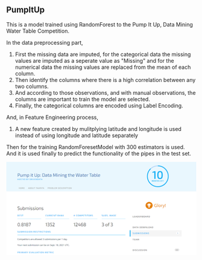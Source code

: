 ## PumpItUp

This is a model trained using RandomForest to the Pump It Up, Data Mining Water Table Competition. 

In the data preprocessing part,
1. First the missing data are imputed, for the categorical data the missing values are imputed as a seperate value as "Missing"
and for the numerical data the missing values are replaced from the mean of each column.
2. Then identify the columns where there is a high correlation between any two columns.
3. And according to those observations, and with manual observations, the columns are important to train the model are selected. 
4. Finally, the categorical columns are encoded using Label Encoding.

And, in Feature Engineering process,
1. A new feature created by mulitplying latitude and longitude is used instead of using longitude and latitude separately


Then for the training RandomForesetModel with 300 estimators is used.  
And it is used finally to predict the functionality of the pipes in the test set.


![This is an image](./Pump_It_Up.png)


